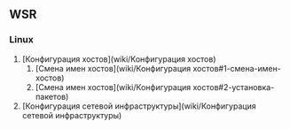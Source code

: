 ## WSR
### Linux
1. [Конфигурация хостов](wiki/Конфигурация хостов)
   1. [Смена имен хостов](wiki/Конфигурация хостов#1-смена-имен-хостов)
   1. [Смена имен хостов](wiki/Конфигурация хостов#2-установка-пакетов)
1. [Конфигурация сетевой инфраструктуры](wiki/Конфигурация сетевой инфраструктуры)
